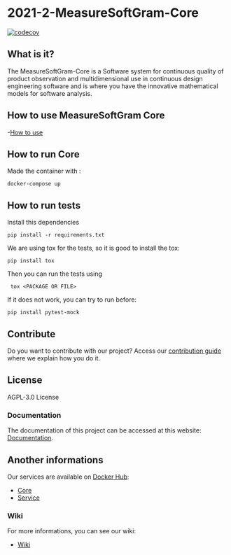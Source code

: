 # 2021-2-MeasureSoftGram-Core

[![codecov](https://codecov.io/gh/fga-eps-mds/2021-2-MeasureSoftGram-Core/branch/develop/graph/badge.svg?token=XRPXP8LH9I)](https://app.codecov.io/gh/fga-eps-mds/2021-2-MeasureSoftGram-Core)

## What is it?

The MeasureSoftGram-Core is a Software system for continuous quality of product observation and multidimensional use in continuous design engineering software and is where you have the innovative mathematical models for software analysis.

## How to use MeasureSoftGram Core
-[How to use](https://fga-eps-mds.github.io/2021-2-MeasureSoftGram-Doc/docs/artifact/how_to_use)

## How to run Core

Made the container with :

```
docker-compose up
```

## How to run tests

Install this dependencies

```
pip install -r requirements.txt
```

We are using tox for the tests, so it is good to install the tox:

```
pip install tox
```

Then you can run the tests using
```
 tox <PACKAGE OR FILE>
```

If it does not work, you can try to run before: 
```
pip install pytest-mock
```

## Contribute

Do you want to contribute with our project? Access our [contribution guide](https://github.com/fga-eps-mds/2021-2-MeasureSoftGram-Core/blob/develop/CONTRIBUTING.md) where we explain how you do it. 

## License

AGPL-3.0 License

### Documentation

The documentation of this project can be accessed at this website: [Documentation](https://github.com/fga-eps-mds/2021-2-MeasureSoftGram-Doc).

## Another informations

Our services are available on [Docker Hub](https://hub.docker.com/):
- [Core](https://hub.docker.com/r/measuresoftgram/core)
- [Service](https://hub.docker.com/r/measuresoftgram/service)

### Wiki

For more informations, you can see our wiki:
- [Wiki](https://fga-eps-mds.github.io/2021-2-MeasureSoftGram-Doc/)

